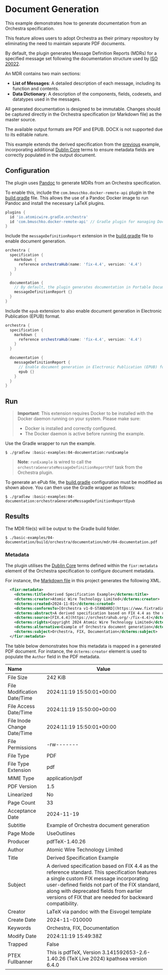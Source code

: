 # Document Generation

This example demonstrates how to generate documentation from an Orchestra specification.

This feature allows users to adopt Orchestra as their primary repository by eliminating the need to maintain separate PDF documents.

By default, the plugin generates Message Definition Reports (MDRs) for a specified message set following the documentation structure used by [ISO 20022](https://www.iso20022.org/iso-20022-message-definitions). 

An MDR contains two main sections:
* **List of Messages**: A detailed description of each message, including its function and contents.
* **Data Dictionary**: A description of the components, fields, codesets, and datatypes used in the messages. 

All generated documentation is designed to be immutable. Changes should be captured directly in the Orchestra specification (or Markdown file) as the master source.

The available output formats are PDF and EPUB. DOCX is not supported due to its editable nature.

This example extends the derived specification from the [previous](../03-derived) example, incorporating additional [Dublin Core](https://www.dublincore.org/specifications/dublin-core/) terms to ensure metadata fields are correctly populated in the output document.

## Configuration

The plugin uses [Pandoc](https://pandoc.org) to generate MDRs from an Orchestra specification.

To enable this, include the `com.bmuschko.docker-remote-api` plugin in the [build.gradle](./build.gradle) file. This allows the use of a Pandoc Docker image to run Pandoc and install the necessary LaTeX plugins.

```groovy
plugins {
  id 'io.atomicwire.gradle.orchestra'
  id 'com.bmuschko.docker-remote-api' // Gradle plugin for managing Docker images and containers
}
```

Include the `messageDefinitionReport` extension in the [build.gradle](./build.gradle) file to enable document generation. 

```groovy
orchestra {
  specification {
    markdown {
      reference orchestraHub(name: 'fix-4.4', version: '4.4')
    }
  }

  documentation {
    // By default, the plugin generates documentation in Portable Document Format (PDF)
    messageDefinitionReport {}
  }
}
```

Include the `epub` extension to also enable document generation in Electronic Publication (EPUB) format.

```groovy
orchestra {
  specification {
    markdown {
      reference orchestraHub(name: 'fix-4.4', version: '4.4')
    }
  }

  documentation {
    messageDefinitionReport {
      // Enable document generation in Electronic Publication (EPUB) format
      epub {}
    }
  }
}
```


## Run

> **Important**: This extension requires Docker to be installed with the Docker daemon running on your system. Please make sure:
> * Docker is installed and correctly configured.
> * The Docker daemon is active before running the example.

Use the Gradle wrapper to run the example.

```shell
$ ./gradlew :basic-examples:04-documentation:runExample
```

> **Note**: `runExample` is wired to call the `orchestraGenerateMessageDefinitionReportPdf` task from the Orchestra plugin.


To generate an ePub file, the [build.gradle](./build.gradle) configuration must be modified as shown above. You can then use the Gradle wrapper as follows:

```shell
$ ./gradlew :basic-examples:04-documentation:orchestraGenerateMessageDefinitionReportEpub
```

## Results

The MDR file(s) will be output to the Gradle build folder.

```shell
$ ./basic-examples/04-documentation/build/orchestra/documentation/mdr/04-documentation.pdf
```

### Metadata

The plugin utilises the [Dublin Core](https://www.dublincore.org/specifications/dublin-core/) terms defined within the `fixr:metadata` element of the Orchestra specification to configure document metadata.

For instance, the [Markdown file](./orchestra/specification/04-documentation.md) in this project generates the following XML.

```xml
  <fixr:metadata>
    <dcterms:title>Derived Specification Example</dcterms:title>
    <dcterms:creator>Atomic Wire Technology Limited</dcterms:creator>
    <dcterms:created>2024-11-01</dcterms:created>
    <dcterms:conformsTo>[Orchestra v1-0-STANDARD](https://www.fixtrading.org/packages/fix-orchestra-technical-specification-v1-0/)</dcterms:conformsTo>
    <dcterms:abstract>A derived specification based on FIX 4.4 as the reference standard. This specification features a single custom FIX message incorporating user-defined fields not part of the FIX standard, along with deprecated fields from earlier versions of FIX that are needed for backward compatibility.</dcterms:abstract>
    <dcterms:source>[FIX.4.4](https://orchestrahub.org/-/fix-4.4)</dcterms:source>
    <dcterms:rights>Copyright 2024 Atomic Wire Technology Limited</dcterms:rights>
    <dcterms:alternative>Example of Orchestra document generation</dcterms:alternative>
    <dcterms:subject>Orchestra, FIX, Documentation</dcterms:subject>
  </fixr:metadata>
```

The table below demonstrates how this metadata is mapped in a generated PDF document. For instance, the `dcterms:creator` element is used to populate the `Author` field in the PDF metadata.

| Name                         | Value                                                                                                                                                                                                                                                                                             |
|:-----------------------------|---------------------------------------------------------------------------------------------------------------------------------------------------------------------------------------------------------------------------------------------------------------------------------------------------|
| File Size                    | 242 KiB                                                                                                                                                                                                                                                                                           |
| File Modification Date/Time  | 2024:11:19 15:50:01+00:00                                                                                                                                                                                                                                                                         |
| File Access Date/Time        | 2024:11:19 15:50:00+00:00                                                                                                                                                                                                                                                                         |
| File Inode Change Date/Time  | 2024:11:19 15:50:01+00:00                                                                                                                                                                                                                                                                         |
| File Permissions             | -rw-------                                                                                                                                                                                                                                                                                        |
| File Type                    | PDF                                                                                                                                                                                                                                                                                               |
| File Type Extension          | pdf                                                                                                                                                                                                                                                                                               |
| MIME Type                    | application/pdf                                                                                                                                                                                                                                                                                   |
| PDF Version                  | 1.5                                                                                                                                                                                                                                                                                               |
| Linearized                   | No                                                                                                                                                                                                                                                                                                |
| Page Count                   | 33                                                                                                                                                                                                                                                                                                |
| Acceptance Date              | 2024-11-19                                                                                                                                                                                                                                                                                        |
| Subtitle                     | Example of Orchestra document generation                                                                                                                                                                                                                                                          |
| Page Mode                    | UseOutlines                                                                                                                                                                                                                                                                                       |
| Producer                     | pdfTeX-1.40.26                                                                                                                                                                                                                                                                                    |
| Author                       | Atomic Wire Technology Limited                                                                                                                                                                                                                                                                    |
| Title                        | Derived Specification Example                                                                                                                                                                                                                                                                     |
| Subject                      | A derived specification based on FIX 4.4 as the reference standard. This specification features a single custom FIX message incorporating user-defined fields not part of the FIX standard, along with deprecated fields from earlier versions of FIX that are needed for backward compatibility. |
| Creator                      | LaTeX via pandoc with the Eisvogel template                                                                                                                                                                                                                                                       |
| Create Date                  | 2024-11-010000                                                                                                                                                                                                                                                                                    |
| Keywords                     | Orchestra, FIX, Documentation                                                                                                                                                                                                                                                                     |
| Modify Date                  | 2024:11:19 15:49:38Z                                                                                                                                                                                                                                                                              |
| Trapped                      | False                                                                                                                                                                                                                                                                                             |
| PTEX Fullbanner              | This is pdfTeX, Version 3.141592653-2.6-1.40.26 (TeX Live 2024) kpathsea version 6.4.0                                                                                                                                                                                                            |
